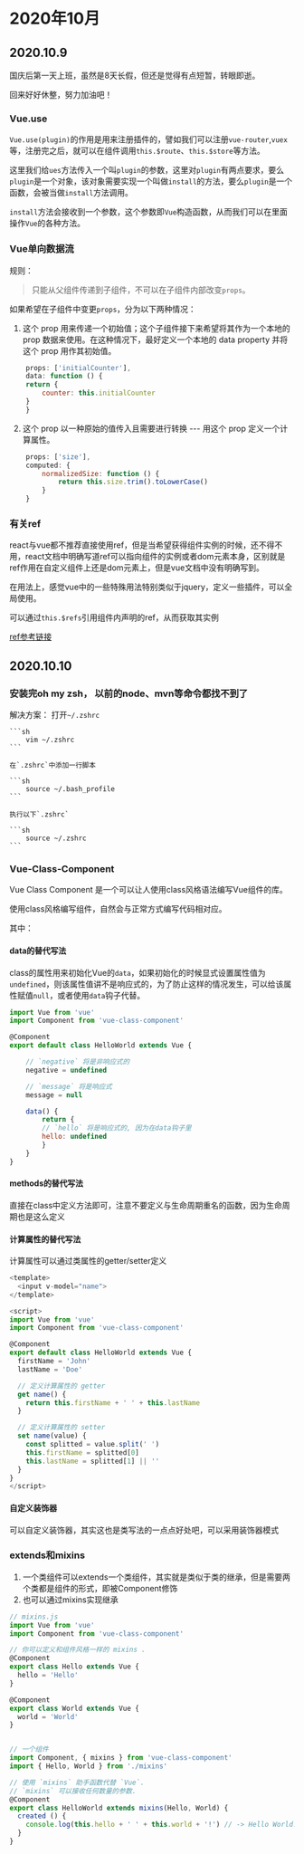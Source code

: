 # 2020年10月

## 2020.10.9

国庆后第一天上班，虽然是8天长假，但还是觉得有点短暂，转眼即逝。

回来好好休整，努力加油吧！

### Vue.use

`Vue.use(plugin)`的作用是用来注册插件的，譬如我们可以注册`vue-router`,`vuex`等，注册完之后，就可以在组件调用`this.$route`、`this.$store`等方法。

这里我们给`ues`方法传入一个叫`plugin`的参数，这里对`plugin`有两点要求，要么`plugin`是一个对象，该对象需要实现一个叫做`install`的方法，要么`plugin`是一个函数，会被当做`install`方法调用。

`install`方法会接收到一个参数，这个参数即`Vue`构造函数，从而我们可以在里面操作`Vue`的各种方法。


### Vue单向数据流

规则：

> 只能从父组件传递到子组件，不可以在子组件内部改变`props`。

如果希望在子组件中变更`props`，分为以下两种情况：

1. 这个 prop 用来传递一个初始值；这个子组件接下来希望将其作为一个本地的 prop 数据来使用。在这种情况下，最好定义一个本地的 data property 并将这个 prop 用作其初始值。


```javascript
    props: ['initialCounter'],
    data: function () {
    return {
        counter: this.initialCounter
    }
    }
```

2. 这个 prop 以一种原始的值传入且需要进行转换 --- 用这个 prop 定义一个计算属性。

```javascript
    props: ['size'],
    computed: {
        normalizedSize: function () {
            return this.size.trim().toLowerCase()
        }
    }
```

### 有关ref

react与vue都不推荐直接使用ref，但是当希望获得组件实例的时候，还不得不用，react文档中明确写道ref可以指向组件的实例或者dom元素本身，区别就是ref作用在自定义组件上还是dom元素上，但是vue文档中没有明确写到。

在用法上，感觉vue中的一些特殊用法特别类似于jquery，定义一些插件，可以全局使用。

可以通过`this.$refs`引用组件内声明的ref，从而获取其实例

[ref参考链接](https://cn.vuejs.org/v2/guide/components-edge-cases.html#%E8%AE%BF%E9%97%AE%E5%AD%90%E7%BB%84%E4%BB%B6%E5%AE%9E%E4%BE%8B%E6%88%96%E5%AD%90%E5%85%83%E7%B4%A0)


## 2020.10.10

### 安装完oh my zsh， 以前的node、mvn等命令都找不到了

解决方案：
    打开`~/.zshrc`

    ```sh
        vim ~/.zshrc
    ```

    在`.zshrc`中添加一行脚本

    ```sh
        source ~/.bash_profile
    ```

    执行以下`.zshrc`

    ```sh
        source ~/.zshrc
    ```

### Vue-Class-Component

Vue Class Component 是一个可以让人使用class风格语法编写Vue组件的库。

使用class风格编写组件，自然会与正常方式编写代码相对应。

其中：

#### **data的替代写法**

class的属性用来初始化Vue的`data`，如果初始化的时候显式设置属性值为`undefined`，则该属性值讲不是响应式的，为了防止这样的情况发生，可以给该属性赋值`null`，或者使用`data`钩子代替。

```javascript
import Vue from 'vue'
import Component from 'vue-class-component'

@Component
export default class HelloWorld extends Vue {

    // `negative` 将是非响应式的
    negative = undefined

    // `message` 将是响应式
    message = null

    data() {
        return {
        // `hello` 将是响应式的, 因为在data钩子里
        hello: undefined
        }
    }
}

```

#### **methods的替代写法**

直接在class中定义方法即可，注意不要定义与生命周期重名的函数，因为生命周期也是这么定义

#### **计算属性的替代写法**

计算属性可以通过类属性的getter/setter定义

```javascript
<template>
  <input v-model="name">
</template>

<script>
import Vue from 'vue'
import Component from 'vue-class-component'

@Component
export default class HelloWorld extends Vue {
  firstName = 'John'
  lastName = 'Doe'

  // 定义计算属性的 getter
  get name() {
    return this.firstName + ' ' + this.lastName
  }

  // 定义计算属性的 setter
  set name(value) {
    const splitted = value.split(' ')
    this.firstName = splitted[0]
    this.lastName = splitted[1] || ''
  }
}
</script>
```

#### **自定义装饰器**

可以自定义装饰器，其实这也是类写法的一点点好处吧，可以采用装饰器模式

### **extends和mixins**

1. 一个类组件可以extends一个类组件，其实就是类似于类的继承，但是需要两个类都是组件的形式，即被Component修饰
2. 也可以通过mixins实现继承

```javascript
// mixins.js
import Vue from 'vue'
import Component from 'vue-class-component'

// 你可以定义和组件风格一样的 mixins .
@Component
export class Hello extends Vue {
  hello = 'Hello'
}

@Component
export class World extends Vue {
  world = 'World'
}


// 一个组件
import Component, { mixins } from 'vue-class-component'
import { Hello, World } from './mixins'

// 使用 `mixins` 助手函数代替 `Vue`.
// `mixins` 可以接收任何数量的参数.
@Component
export class HelloWorld extends mixins(Hello, World) {
  created () {
    console.log(this.hello + ' ' + this.world + '!') // -> Hello World!
  }
}
```